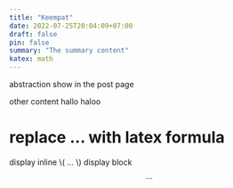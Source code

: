 ```yaml
---
title: "Keempat"
date: 2022-07-25T20:04:09+07:00
draft: false
pin: false
summary: "The summary content"
katex: math
---
```

abstraction show in the post page
<!--more-->
other content
hallo haloo

# replace ... with latex formula
display inline \\( ... \\)
display block $$ ... $$

